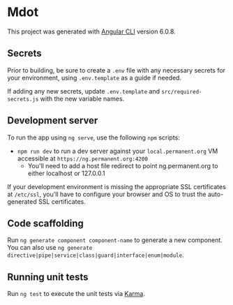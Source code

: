 # Mdot

This project was generated with [Angular CLI](https://github.com/angular/angular-cli) version 6.0.8.

## Secrets

Prior to building, be sure to create a `.env` file with any necessary secrets for your environment, using `.env.template` as a guide if needed. 

If adding any new secrets, update `.env.template` and `src/required-secrets.js` with the new variable names.

## Development server

To run the app using `ng serve`, use the following `npm` scripts:

- `npm run dev` to run a dev server against your `local.permanent.org` VM accessible at `https://ng.permanent.org:4200`
	- You'll need to add a host file redirect to point ng.permanent.org to either localhost or 127.0.0.1

If your development environment is missing the appropriate SSL certificates at `/etc/ssl`, you'll have to configure your browser and OS to trust the auto-generated SSL certificates.

## Code scaffolding

Run `ng generate component component-name` to generate a new component. You can also use `ng generate directive|pipe|service|class|guard|interface|enum|module`.

## Running unit tests

Run `ng test` to execute the unit tests via [Karma](https://karma-runner.github.io).
